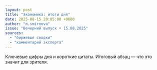```yaml
---
layout: post
title: "Экономика: итоги дня"
date: 2025-08-15 20:05:00 +0600
author: "m.smirnova"
issue: "Вечерний выпуск • 15.08.2025"
sources:
  - "биржевые сводки"
  - "комментарий эксперта"
---
```

Ключевые цифры дня и короткие цитаты. Итоговый абзац — что это значит для зрителя.
